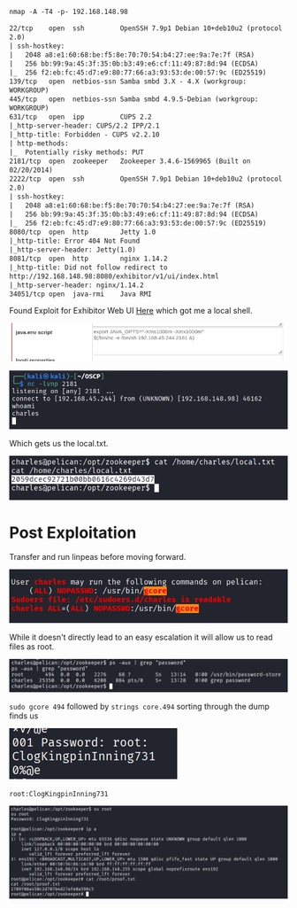 `nmap -A -T4 -p- 192.168.148.98`

```
22/tcp    open  ssh         OpenSSH 7.9p1 Debian 10+deb10u2 (protocol 2.0)
| ssh-hostkey: 
|   2048 a8:e1:60:68:be:f5:8e:70:70:54:b4:27:ee:9a:7e:7f (RSA)
|   256 bb:99:9a:45:3f:35:0b:b3:49:e6:cf:11:49:87:8d:94 (ECDSA)
|_  256 f2:eb:fc:45:d7:e9:80:77:66:a3:93:53:de:00:57:9c (ED25519)
139/tcp   open  netbios-ssn Samba smbd 3.X - 4.X (workgroup: WORKGROUP)
445/tcp   open  netbios-ssn Samba smbd 4.9.5-Debian (workgroup: WORKGROUP)
631/tcp   open  ipp         CUPS 2.2
|_http-server-header: CUPS/2.2 IPP/2.1
|_http-title: Forbidden - CUPS v2.2.10
| http-methods: 
|_  Potentially risky methods: PUT
2181/tcp  open  zookeeper   Zookeeper 3.4.6-1569965 (Built on 02/20/2014)
2222/tcp  open  ssh         OpenSSH 7.9p1 Debian 10+deb10u2 (protocol 2.0)
| ssh-hostkey: 
|   2048 a8:e1:60:68:be:f5:8e:70:70:54:b4:27:ee:9a:7e:7f (RSA)
|   256 bb:99:9a:45:3f:35:0b:b3:49:e6:cf:11:49:87:8d:94 (ECDSA)
|_  256 f2:eb:fc:45:d7:e9:80:77:66:a3:93:53:de:00:57:9c (ED25519)
8080/tcp  open  http        Jetty 1.0
|_http-title: Error 404 Not Found
|_http-server-header: Jetty(1.0)
8081/tcp  open  http        nginx 1.14.2
|_http-title: Did not follow redirect to http://192.168.148.98:8080/exhibitor/v1/ui/index.html
|_http-server-header: nginx/1.14.2
34051/tcp open  java-rmi    Java RMI
```


Found Exploit for Exhibitor Web UI [Here](https://www.exploit-db.com/exploits/48654) which got me a local shell.

![](Images/Pasted%20image%2020250503132204.png)

![](Images/Pasted%20image%2020250503132213.png)

Which gets us the local.txt.

![](Images/Pasted%20image%2020250503132326.png)


# Post Exploitation

Transfer and run linpeas before moving forward.

![](Images/Pasted%20image%2020250503132550.png)

While it doesn't directly lead to an easy escalation it will allow us to read files as root.

![](Images/Pasted%20image%2020250503132855.png)

`sudo gcore 494` followed by `strings core.494` sorting through the dump finds us 

![](Images/Pasted%20image%2020250503133027.png)

`root:ClogKingpinInning731`

![](Images/Pasted%20image%2020250503133100.png)








